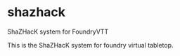 # shazhack
ShaZHacK system for FoundryVTT

This is the ShaZHacK system for foundry virtual tabletop.

